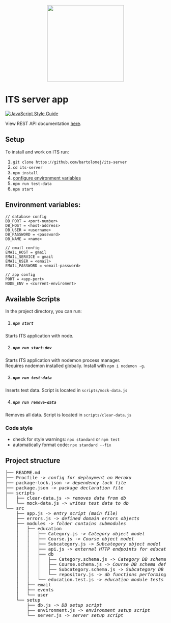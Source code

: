 <p align="center"> <img src="https://i.ibb.co/tBqtw39/its-logo-2.png" width="240" /> </p>

# ITS server app
[![JavaScript Style Guide](https://img.shields.io/badge/code_style-standard-brightgreen.svg)](https://standardjs.com)

View REST API documentation [here](https://stoplight.io/p/docs/gh/bartolomej/its-server).

## Setup

To install and work on ITS run:
1. `git clone https://github.com/bartolomej/its-server`
2. `cd its-server`
3. `npm install`
4. [configure environment variables](https://www.npmjs.com/package/dotenv#usage)
5. `npm run test-data`
6. `npm start`

## Environment variables:

```
// database config
DB_PORT = <port-number>
DB_HOST = <host-address>
DB_USER = <username>
DB_PASSWORD = <password>
DB_NAME = <name>

// email config
EMAIL_HOST = gmail
EMAIL_SERVICE = gmail
EMAIL_USER = <email>
EMAIL_PASSWORD = <email-password>

// app config
PORT = <app-port>
NODE_ENV = <current-enviroment>
```

## Available Scripts

In the project directory, you can run:

1. ##### `npm start`
Starts ITS application with node.

2. ##### `npm run start-dev`
Starts ITS application with nodemon process manager. <br>
Requires nodemon installed globally.
Install with `npm i nodemon -g`.

3. ##### `npm run test-data`
Inserts test data. Script is located in `scripts/mock-data.js`

4. ##### `npm run remove-data`
Removes all data. Script is located in `scripts/clear-data.js`

### Code style

- check for style warnings: `npx standard` or `npm test`
- automatically format code: `npx standard --fix`

## Project structure

<pre>
├── README.md
├── Procfile -> <i>config for deployment on Heroku</i>
├── package-lock.json -> <i>dependency lock file</i>
├── package.json -> <i>package declaration file</i>
├── scripts
│   ├── clear-data.js -> <i>removes data from db</i>
│   └── mock-data.js -> <i>writes test data to db</i>
└── src
    ├── app.js -> <i>entry script (main file)</i>
    ├── errors.js -> <i>defined domain errors objects</i>
    ├── modules -> <i>folder contains submodules</i>
    │   ├── education
    │   │   ├── Category.js -> <i>Category object model</i>
    │   │   ├── Course.js -> <i>Course object model</i>
    │   │   ├── Subcategory.js -> <i>Subcategory object model</i>
    │   │   ├── api.js -> <i>external HTTP endpoints for education</i>
    │   │   ├── db
    │   │   │   ├── Category.schema.js -> <i>Category DB schema definition</i>
    │   │   │   ├── Course.schema.js -> <i>Course DB schema definition</i>
    │   │   │   ├── Subcategory.schema.js -> <i>Subcategory DB schema definition</i>
    │   │   │   └── repository.js -> <i>db functions performing CRUD operations</i>
    │   │   └── education.test.js -> <i>education module tests</i>
    │   ├── email
    │   ├── events
    │   └── user
    └── setup
        ├── db.js -> <i>DB setup script</i>
        ├── environment.js -> <i>environment setup script</i>
        └── server.js -> <i>server setup script</i>
</pre>